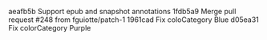 aeafb5b Support epub and snapshot annotations
1fdb5a9 Merge pull request #248 from fguiotte/patch-1
1961cad Fix coloCategory Blue
d05ea31 Fix colorCategory Purple
